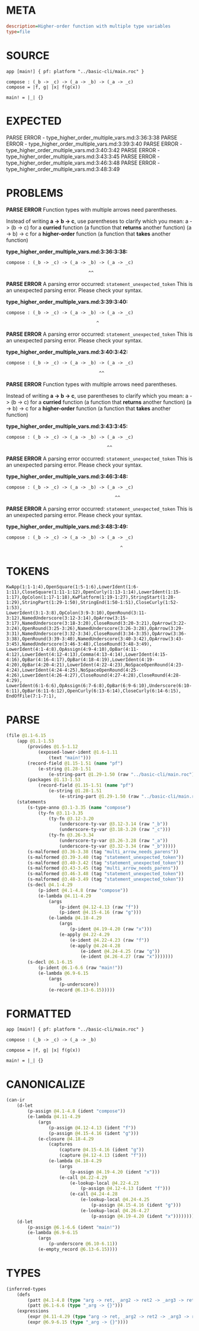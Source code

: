 # META
~~~ini
description=Higher-order function with multiple type variables
type=file
~~~
# SOURCE
~~~roc
app [main!] { pf: platform "../basic-cli/main.roc" }

compose : (_b -> _c) -> (_a -> _b) -> (_a -> _c)
compose = |f, g| |x| f(g(x))

main! = |_| {}
~~~
# EXPECTED
PARSE ERROR - type_higher_order_multiple_vars.md:3:36:3:38
PARSE ERROR - type_higher_order_multiple_vars.md:3:39:3:40
PARSE ERROR - type_higher_order_multiple_vars.md:3:40:3:42
PARSE ERROR - type_higher_order_multiple_vars.md:3:43:3:45
PARSE ERROR - type_higher_order_multiple_vars.md:3:46:3:48
PARSE ERROR - type_higher_order_multiple_vars.md:3:48:3:49
# PROBLEMS
**PARSE ERROR**
Function types with multiple arrows need parentheses.

Instead of writing **a -> b -> c**, use parentheses to clarify which you mean:
        a -> (b -> c) for a **curried** function (a function that **returns** another function)
        (a -> b) -> c for a **higher-order** function (a function that **takes** another function)

**type_higher_order_multiple_vars.md:3:36:3:38:**
```roc
compose : (_b -> _c) -> (_a -> _b) -> (_a -> _c)
```
                                   ^^


**PARSE ERROR**
A parsing error occurred: `statement_unexpected_token`
This is an unexpected parsing error. Please check your syntax.

**type_higher_order_multiple_vars.md:3:39:3:40:**
```roc
compose : (_b -> _c) -> (_a -> _b) -> (_a -> _c)
```
                                      ^


**PARSE ERROR**
A parsing error occurred: `statement_unexpected_token`
This is an unexpected parsing error. Please check your syntax.

**type_higher_order_multiple_vars.md:3:40:3:42:**
```roc
compose : (_b -> _c) -> (_a -> _b) -> (_a -> _c)
```
                                       ^^


**PARSE ERROR**
Function types with multiple arrows need parentheses.

Instead of writing **a -> b -> c**, use parentheses to clarify which you mean:
        a -> (b -> c) for a **curried** function (a function that **returns** another function)
        (a -> b) -> c for a **higher-order** function (a function that **takes** another function)

**type_higher_order_multiple_vars.md:3:43:3:45:**
```roc
compose : (_b -> _c) -> (_a -> _b) -> (_a -> _c)
```
                                          ^^


**PARSE ERROR**
A parsing error occurred: `statement_unexpected_token`
This is an unexpected parsing error. Please check your syntax.

**type_higher_order_multiple_vars.md:3:46:3:48:**
```roc
compose : (_b -> _c) -> (_a -> _b) -> (_a -> _c)
```
                                             ^^


**PARSE ERROR**
A parsing error occurred: `statement_unexpected_token`
This is an unexpected parsing error. Please check your syntax.

**type_higher_order_multiple_vars.md:3:48:3:49:**
```roc
compose : (_b -> _c) -> (_a -> _b) -> (_a -> _c)
```
                                               ^


# TOKENS
~~~zig
KwApp(1:1-1:4),OpenSquare(1:5-1:6),LowerIdent(1:6-1:11),CloseSquare(1:11-1:12),OpenCurly(1:13-1:14),LowerIdent(1:15-1:17),OpColon(1:17-1:18),KwPlatform(1:19-1:27),StringStart(1:28-1:29),StringPart(1:29-1:50),StringEnd(1:50-1:51),CloseCurly(1:52-1:53),
LowerIdent(3:1-3:8),OpColon(3:9-3:10),OpenRound(3:11-3:12),NamedUnderscore(3:12-3:14),OpArrow(3:15-3:17),NamedUnderscore(3:18-3:20),CloseRound(3:20-3:21),OpArrow(3:22-3:24),OpenRound(3:25-3:26),NamedUnderscore(3:26-3:28),OpArrow(3:29-3:31),NamedUnderscore(3:32-3:34),CloseRound(3:34-3:35),OpArrow(3:36-3:38),OpenRound(3:39-3:40),NamedUnderscore(3:40-3:42),OpArrow(3:43-3:45),NamedUnderscore(3:46-3:48),CloseRound(3:48-3:49),
LowerIdent(4:1-4:8),OpAssign(4:9-4:10),OpBar(4:11-4:12),LowerIdent(4:12-4:13),Comma(4:13-4:14),LowerIdent(4:15-4:16),OpBar(4:16-4:17),OpBar(4:18-4:19),LowerIdent(4:19-4:20),OpBar(4:20-4:21),LowerIdent(4:22-4:23),NoSpaceOpenRound(4:23-4:24),LowerIdent(4:24-4:25),NoSpaceOpenRound(4:25-4:26),LowerIdent(4:26-4:27),CloseRound(4:27-4:28),CloseRound(4:28-4:29),
LowerIdent(6:1-6:6),OpAssign(6:7-6:8),OpBar(6:9-6:10),Underscore(6:10-6:11),OpBar(6:11-6:12),OpenCurly(6:13-6:14),CloseCurly(6:14-6:15),
EndOfFile(7:1-7:1),
~~~
# PARSE
~~~clojure
(file @1.1-6.15
	(app @1.1-1.53
		(provides @1.5-1.12
			(exposed-lower-ident @1.6-1.11
				(text "main!")))
		(record-field @1.15-1.51 (name "pf")
			(e-string @1.28-1.51
				(e-string-part @1.29-1.50 (raw "../basic-cli/main.roc"))))
		(packages @1.13-1.53
			(record-field @1.15-1.51 (name "pf")
				(e-string @1.28-1.51
					(e-string-part @1.29-1.50 (raw "../basic-cli/main.roc"))))))
	(statements
		(s-type-anno @3.1-3.35 (name "compose")
			(ty-fn @3.11-3.35
				(ty-fn @3.12-3.20
					(underscore-ty-var @3.12-3.14 (raw "_b"))
					(underscore-ty-var @3.18-3.20 (raw "_c")))
				(ty-fn @3.26-3.34
					(underscore-ty-var @3.26-3.28 (raw "_a"))
					(underscore-ty-var @3.32-3.34 (raw "_b")))))
		(s-malformed @3.36-3.38 (tag "multi_arrow_needs_parens"))
		(s-malformed @3.39-3.40 (tag "statement_unexpected_token"))
		(s-malformed @3.40-3.42 (tag "statement_unexpected_token"))
		(s-malformed @3.43-3.45 (tag "multi_arrow_needs_parens"))
		(s-malformed @3.46-3.48 (tag "statement_unexpected_token"))
		(s-malformed @3.48-3.49 (tag "statement_unexpected_token"))
		(s-decl @4.1-4.29
			(p-ident @4.1-4.8 (raw "compose"))
			(e-lambda @4.11-4.29
				(args
					(p-ident @4.12-4.13 (raw "f"))
					(p-ident @4.15-4.16 (raw "g")))
				(e-lambda @4.18-4.29
					(args
						(p-ident @4.19-4.20 (raw "x")))
					(e-apply @4.22-4.29
						(e-ident @4.22-4.23 (raw "f"))
						(e-apply @4.24-4.28
							(e-ident @4.24-4.25 (raw "g"))
							(e-ident @4.26-4.27 (raw "x")))))))
		(s-decl @6.1-6.15
			(p-ident @6.1-6.6 (raw "main!"))
			(e-lambda @6.9-6.15
				(args
					(p-underscore))
				(e-record @6.13-6.15)))))
~~~
# FORMATTED
~~~roc
app [main!] { pf: platform "../basic-cli/main.roc" }

compose : (_b -> _c) -> (_a -> _b)

compose = |f, g| |x| f(g(x))

main! = |_| {}
~~~
# CANONICALIZE
~~~clojure
(can-ir
	(d-let
		(p-assign @4.1-4.8 (ident "compose"))
		(e-lambda @4.11-4.29
			(args
				(p-assign @4.12-4.13 (ident "f"))
				(p-assign @4.15-4.16 (ident "g")))
			(e-closure @4.18-4.29
				(captures
					(capture @4.15-4.16 (ident "g"))
					(capture @4.12-4.13 (ident "f")))
				(e-lambda @4.18-4.29
					(args
						(p-assign @4.19-4.20 (ident "x")))
					(e-call @4.22-4.29
						(e-lookup-local @4.22-4.23
							(p-assign @4.12-4.13 (ident "f")))
						(e-call @4.24-4.28
							(e-lookup-local @4.24-4.25
								(p-assign @4.15-4.16 (ident "g")))
							(e-lookup-local @4.26-4.27
								(p-assign @4.19-4.20 (ident "x")))))))))
	(d-let
		(p-assign @6.1-6.6 (ident "main!"))
		(e-lambda @6.9-6.15
			(args
				(p-underscore @6.10-6.11))
			(e-empty_record @6.13-6.15))))
~~~
# TYPES
~~~clojure
(inferred-types
	(defs
		(patt @4.1-4.8 (type "arg -> ret, _arg2 -> ret2 -> _arg3 -> ret3"))
		(patt @6.1-6.6 (type "_arg -> {}")))
	(expressions
		(expr @4.11-4.29 (type "arg -> ret, _arg2 -> ret2 -> _arg3 -> ret3"))
		(expr @6.9-6.15 (type "_arg -> {}"))))
~~~
